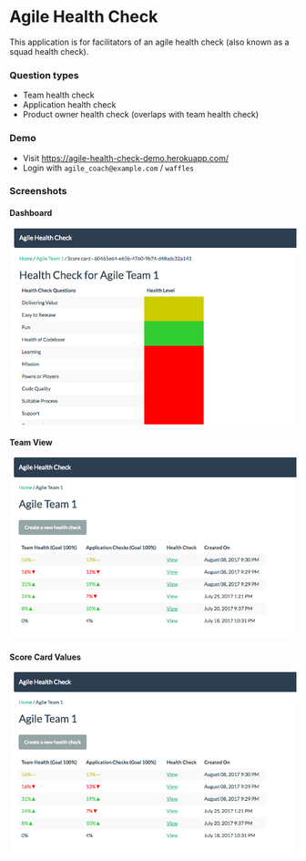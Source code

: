 # Agile Health Check

This application is for facilitators of an agile health check (also known as a squad health check).

### Question types

- Team health check
- Application health check
- Product owner health check (overlaps with team health check)

### Demo

- Visit https://agile-health-check-demo.herokuapp.com/
- Login with `agile_coach@example.com` / `waffles`

### Screenshots
#### Dashboard
![Dashboard](https://github.com/ryanjones/agile_health_check/blob/master/github/agile_team_values.png)

#### Team View
![Team View](https://github.com/ryanjones/agile_health_check/blob/master/github/agile_team_view.png)

#### Score Card Values
![Score Card Values](https://github.com/ryanjones/agile_health_check/blob/master/github/agile_team_view.png)

